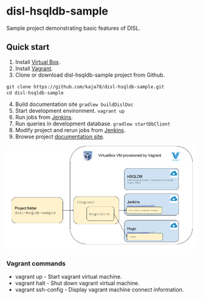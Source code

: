 # disl-hsqldb-sample
Sample project demonstrating basic features of DISL.

## Quick start

1. Install [Virtual Box](https://www.virtualbox.org/).
2. Install [Vagrant](https://www.vagrantup.com/downloads.html).
3. Clone or download disl-hsqldb-sample project from Github.
```
git clone https://github.com/kaja78/disl-hsqldb-sample.git
cd disl-hsqldb-sample
```
4. Build documentation site `gradlew buildDislDoc`
5. Start development environment. `vagrant up`
6. Run jobs from [Jenkins](http://localhost:8080).
7. Run queries in development database. `gradlew startDbClient`
8. Modify project and rerun jobs from [Jenkins](http://localhost:8080).
9. Browse project [documentation site](http://localhost:1313). 
    
![disl-hsqldb-sample development environment provisioned by Vagrant](disl-vagrant-box.png)    

### Vagrant commands

* vagrant up - Start vagrant virtual machine.
* vagrant halt - Shut down vagrant virtual machine.
* vagrant ssh-config - Display vagrant machine connect information. 
